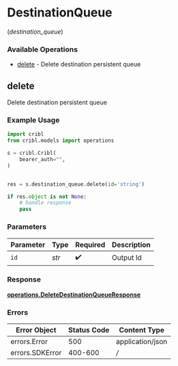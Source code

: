 # DestinationQueue
(*destination_queue*)

### Available Operations

* [delete](#delete) - Delete destination persistent queue

## delete

Delete destination persistent queue

### Example Usage

```python
import cribl
from cribl.models import operations

s = cribl.Cribl(
    bearer_auth="",
)


res = s.destination_queue.delete(id='string')

if res.object is not None:
    # handle response
    pass
```

### Parameters

| Parameter          | Type               | Required           | Description        |
| ------------------ | ------------------ | ------------------ | ------------------ |
| `id`               | *str*              | :heavy_check_mark: | Output Id          |


### Response

**[operations.DeleteDestinationQueueResponse](../../models/operations/deletedestinationqueueresponse.md)**
### Errors

| Error Object     | Status Code      | Content Type     |
| ---------------- | ---------------- | ---------------- |
| errors.Error     | 500              | application/json |
| errors.SDKError  | 400-600          | */*              |

